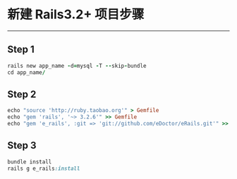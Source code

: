 # 新建 Rails3.2+ 项目步骤
***

## Step 1

```ruby
rails new app_name -d=mysql -T --skip-bundle
cd app_name/
```

## Step 2

```ruby
echo "source 'http://ruby.taobao.org'" > Gemfile
echo "gem 'rails', '~> 3.2.6'" >> Gemfile
echo "gem 'e_rails', :git => 'git://github.com/eDoctor/eRails.git'" >> Gemfile
```

## Step 3

```ruby
bundle install
rails g e_rails:install
```
